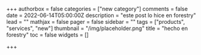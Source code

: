 +++
authorbox = false
categories = ["new category"]
comments = false
date = 2022-06-14T05:00:00Z
description = "este post lo hice en forestry"
lead = ""
mathjax = false
pager = false
sidebar = ""
tags = ["products", "services", "new"]
thumbnail = "/img/placeholder.png"
title = "hecho en forestry"
toc = false
widgets = []

+++
